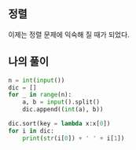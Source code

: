 ## 정렬
  이제는 정렬 문제에 익숙해 질 때가 되었다. 
## 나의 풀이
```python
n = int(input())
dic = []
for _ in range(n):
    a, b = input().split()
    dic.append((int(a), b))

dic.sort(key = lambda x:x[0])
for i in dic:
    print(str(i[0]) + ' ' + i[1])
```
